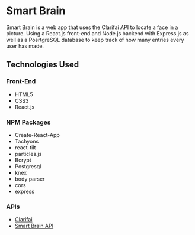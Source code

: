 # Smart Brain

Smart Brain is a web app that uses the Clarifai API to locate a face in a picture. Using a React.js front-end and Node.js backend with Express.js as well as a PosrtgreSQL database to keep track of how many entries every user has made.

## Technologies Used

### Front-End
- HTML5
- CSS3
 - React.js

### NPM Packages
- Create-React-App
- Tachyons
- react-tilt
- particles.js
- Bcrypt
- Postgresql
- knex
- body parser
- cors
- express

### APIs
- [Clarifai](https://www.clarifai.com/)
- [Smart Brain API](https://github.com/alexkasongo/SmartBrain-API-master)
